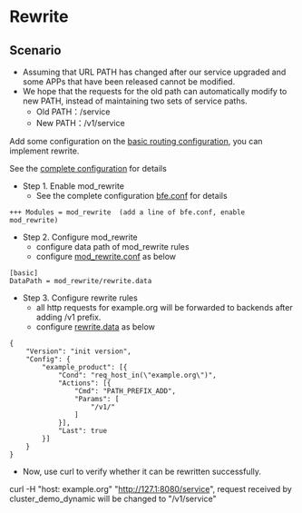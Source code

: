# Rewrite

## Scenario

* Assuming that URL PATH has changed after our service upgraded and some APPs that have been released cannot be modified. 
* We hope that the requests for the old path can automatically modify to new PATH, instead of maintaining two sets of service paths.
  * Old PATH：/service
  * New PATH：/v1/service

Add some configuration on the [basic routing configuration](route.md), you can implement rewrite.

See the [complete configuration](../../../example_conf/rewrite) for details

* Step 1. Enable mod_rewrite
  * See the complete configuration [bfe.conf](../../../example_conf/rewrite/bfe.conf) for details

```
+++ Modules = mod_rewrite  (add a line of bfe.conf, enable mod_rewrite)
```

* Step 2. Configure mod_rewrite
  * configure data path of mod_rewrite rules
  * configure [mod_rewrite.conf](../../../example_conf/rewrite/mod_rewrite/mod_rewrite.conf) as below

```
[basic]
DataPath = mod_rewrite/rewrite.data
```

* Step 3. Configure rewrite rules
  * all http requests for example.org will be forwarded to backends after adding /v1 prefix.
  * configure [rewrite.data](../../../example_conf/rewrite/mod_rewrite/rewrite.data) as below

```
{
    "Version": "init version",
    "Config": {
        "example_product": [{
            "Cond": "req_host_in(\"example.org\")",
            "Actions": [{
                "Cmd": "PATH_PREFIX_ADD",
                "Params": [
                    "/v1/"
                ]
            }],
            "Last": true
        }]
    }
}
```

* Now, use curl to verify whether it can be rewritten successfully.

curl -H "host: example.org" "http://127.1:8080/service", request received by cluster_demo_dynamic will be changed to "/v1/service"
